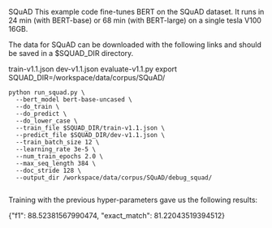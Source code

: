 SQuAD
This example code fine-tunes BERT on the SQuAD dataset. It runs in 24 min (with BERT-base) or 68 min (with BERT-large) on a single tesla V100 16GB.

The data for SQuAD can be downloaded with the following links and should be saved in a $SQUAD_DIR directory.

train-v1.1.json
dev-v1.1.json
evaluate-v1.1.py
export SQUAD_DIR=/workspace/data/corpus/SQuAD/


```
python run_squad.py \
  --bert_model bert-base-uncased \
  --do_train \
  --do_predict \
  --do_lower_case \
  --train_file $SQUAD_DIR/train-v1.1.json \
  --predict_file $SQUAD_DIR/dev-v1.1.json \
  --train_batch_size 12 \
  --learning_rate 3e-5 \
  --num_train_epochs 2.0 \
  --max_seq_length 384 \
  --doc_stride 128 \
  --output_dir /workspace/data/corpus/SQuAD/debug_squad/
  
  ```
Training with the previous hyper-parameters gave us the following results:

{"f1": 88.52381567990474, "exact_match": 81.22043519394512}